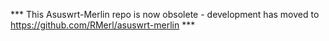 *** This Asuswrt-Merlin repo is now obsolete - development has moved to https://github.com/RMerl/asuswrt-merlin ***
